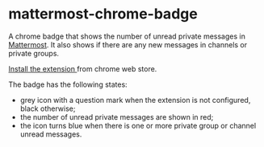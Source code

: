 # mattermost-chrome-badge

A chrome badge that shows the number of unread private messages in
[Mattermost](http://www.mattermost.org/). It also shows if there are any new
messages in channels or private groups.

 [Install the extension ](https://chrome.google.com/webstore/detail/mattermost-chrome-badge/ahmlpiknebpepidendbfmflbipgbioob?utm_source=chrome-app-launcher-info-dialog "Download") from chrome web store.

The badge has the following states:

* grey icon with a question mark when the extension is not configured, black
  otherwise;
* the number of unread private messages are shown in red;
* the icon turns blue when there is one or more private group or channel unread
  messages.
